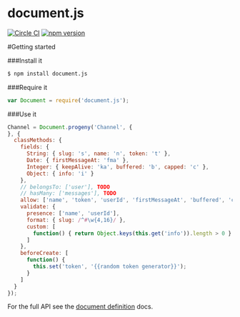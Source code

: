 # document.js

[![Circle CI](https://circleci.com/gh/bnorton/document.js.svg?style=svg)](https://circleci.com/gh/bnorton/document.js)
[![npm version](https://badge.fury.io/js/document.js.svg)](http://badge.fury.io/js/document.js)

#Getting started

###Install it
```bash
$ npm install document.js
```

###Require it
```javascript
var Document = require('document.js');
```

###Use it
```javascript
Channel = Document.progeny('Channel', {
}, {
  classMethods: {
    fields: {
      String: { slug: 's', name: 'n', token: 't' },
      Date: { firstMessageAt: 'fma' },
      Integer: { keepAlive: 'ka', buffered: 'b', capped: 'c' },
      Object: { info: 'i' }
    },
    // belongsTo: ['user'], TODO
    // hasMany: ['messages'], TODO
    allow: ['name', 'token', 'userId', 'firstMessageAt', 'buffered', 'capped'],
    validate: {
      presence: ['name', 'userId'],
      format: { slug: /^#\w{4,16}/ },
      custom: [
        function() { return Object.keys(this.get('info')).length > 0 }
      ]
    },
    beforeCreate: [
      function() {
        this.set('token', '{{random token generator}}');
      }
    ]
  }
});
```
For the full API see the [document definition](https://github.com/bnorton/document.js/wiki/document-definition) docs.
